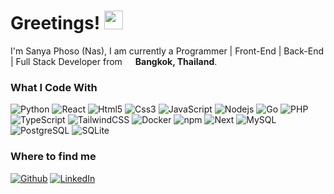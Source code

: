 <h1>Greetings! <img src="https://media.discordapp.net/attachments/1329023523188113421/1329023860473073704/meow_attention.gif?ex=6788d56c&is=678783ec&hm=7d823daee437b76a9b0967631de3b3fa0a0943bf3498a6b25d53988c4e54112d&=&width=152&height=160" width="30"/></h1>

<p>I'm Sanya Phoso (Nas), I am currently a Programmer | Front-End | Back-End | Full Stack Developer from <img src="https://media.discordapp.net/attachments/1329023523188113421/1329023822552109136/world.png?ex=6788d563&is=678783e3&hm=58242b46dcc5fee3457d40b8b149ab744babdc79963e96dd5eaf2afde0d9a5df&=&format=webp&quality=lossless&width=588&height=588" width="13"/> <b>Bangkok, Thailand</b>. </p>

<h3>What I Code With</h3>
<p>
  <img alt="Python" src="https://img.shields.io/badge/-Python-3776AB?style=flat-square&logo=python&logoColor=white">
  <img alt="React" src="https://img.shields.io/badge/-React-45b8d8?style=flat-square&logo=react&logoColor=white" />
  <img alt="Html5" src="https://img.shields.io/badge/-HTML5-E34F26?style=flat-square&logo=html5&logoColor=white" />
  <img alt="Css3" src="https://img.shields.io/badge/-CSS3-1572B6?style=flat-square&logo=css3&logoColor=white">
  <img alt="JavaScript" src="https://img.shields.io/badge/-JavaScript-F7DF1E?style=flat-square&logo=javascript&logoColor=white">
  <img alt="Nodejs" src="https://img.shields.io/badge/-Nodejs-43853d?style=flat-square&logo=Node.js&logoColor=white" />
  <img alt="Go" src="https://img.shields.io/badge/-Go-00ADD8?style=flat-square&logo=go&logoColor=white">
  <img alt="PHP" src="https://img.shields.io/badge/-PHP-777BB4?style=flat-square&logo=php&logoColor=white">
  <img alt="TypeScript" src="https://img.shields.io/badge/-TypeScript-007ACC?style=flat-square&logo=typescript&logoColor=white" />
  <img alt="TailwindCSS" src="https://img.shields.io/badge/-TailwindCSS-06B6D4?style=flat-square&logo=tailwindcss&logoColor=white">
  <img alt="Docker" src="https://img.shields.io/badge/-Docker-46a2f1?style=flat-square&logo=docker&logoColor=white" />
  <img alt="npm" src="https://img.shields.io/badge/-NPM-CB3837?style=flat-square&logo=npm&logoColor=white" />
  <img alt="Next" src="https://img.shields.io/badge/-Next.js-000000?style=flat-square&logo=nextdotjs&logoColor=white">
  <img alt="MySQL" src="https://img.shields.io/badge/-MySQL-4479A1?style=flat-square&logo=mysql&logoColor=white">
  <img alt="PostgreSQL" src="https://img.shields.io/badge/-PostgreSQL-4169E1?style=flat-square&logo=postgresql&logoColor=white">
  <img alt="SQLite" src="https://img.shields.io/badge/-SQLite-003B57?style=flat-square&logo=sqlite&logoColor=white">
</p>

<h3>Where to find me</h3>
<p><a href="https://github.com/sanyaphoso" target="_blank"><img alt="Github" src="https://img.shields.io/badge/GitHub-%2312100E.svg?&style=for-the-badge&logo=Github&logoColor=white" /></a> <a href="https://www.linkedin.com/in/sanya-phoso-4b4b3b199/" target="_blank"><img alt="LinkedIn" src="https://img.shields.io/badge/linkedin-%230077B5.svg?&style=for-the-badge&logo=linkedin&logoColor=white" /></a>
</p>


